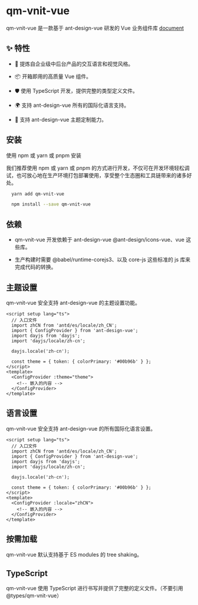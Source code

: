 # qm-vnit-vue
qm-vnit-vue 是一款基于 ant-design-vue 研发的 Vue 业务组件库 [document](http://ait-web.top/qm-vnit-vue)

## ✨ 特性
- 🌈 提炼自企业级中后台产品的交互语言和视觉风格。
>
- 📦 开箱即用的高质量 Vue 组件。
>
- 🛡 使用 TypeScript 开发，提供完整的类型定义文件。
>
- 🌍 支持 ant-design-vue 所有的国际化语言支持。
>
- 🎨 支持 ant-design-vue 主题定制能力。
>

## 安装
使用 npm 或 yarn 或 pnpm 安装
>
我们推荐使用 npm 或 yarn 或 pnpm 的方式进行开发，不仅可在开发环境轻松调试，也可放心地在生产环境打包部署使用，享受整个生态圈和工具链带来的诸多好处。
```bash
  yarn add qm-vnit-vue

  npm install --save qm-vnit-vue
```


## 依赖
- qm-vnit-vue 开发依赖于 ant-design-vue @ant-design/icons-vue、vue 这些库。
>
- 生产构建时需要 @babel/runtime-corejs3、以及 core-js 这些标准的 js 库来完成代码的转换。
>



## 主题设置
qm-vnit-vue 安全支持 ant-design-vue 的主题设置功能。

```vue
<script setup lang="ts">
  // 入口文件
  import zhCN from 'antd/es/locale/zh_CN';
  import { ConfigProvider } from 'ant-design-vue';
  import dayjs from 'dayjs';
  import 'dayjs/locale/zh-cn';

  dayjs.locale('zh-cn');

  const theme = { token: { colorPrimary: '#00b96b' } };
</script>
<template>
  <ConfigProvider :theme="theme">
    <!-- 嵌入的内容 -->
  </ConfigProvider>
</template>
```


## 语言设置
qm-vnit-vue 安全支持 ant-design-vue 的所有国际化语言设置。

```vue
<script setup lang="ts">
  // 入口文件
  import zhCN from 'antd/es/locale/zh_CN';
  import { ConfigProvider } from 'ant-design-vue';
  import dayjs from 'dayjs';
  import 'dayjs/locale/zh-cn';

  dayjs.locale('zh-cn');

  const theme = { token: { colorPrimary: '#00b96b' } };
</script>
<template>
  <ConfigProvider :locale="zhCN">
    <!-- 嵌入的内容 -->
  </ConfigProvider>
</template>
```

## 按需加载
qm-vnit-vue 默认支持基于 ES modules 的 tree shaking。

## TypeScript
qm-vnit-vue 使用 TypeScript 进行书写并提供了完整的定义文件。（不要引用 @types/qm-vnit-vue）
